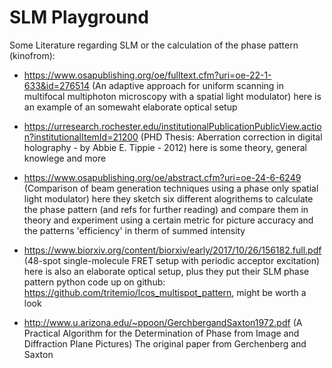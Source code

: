 # SLM Playground


Some Literature regarding SLM or the calculation of the phase pattern (kinofrom):
- https://www.osapublishing.org/oe/fulltext.cfm?uri=oe-22-1-633&id=276514 (An adaptive approach for uniform scanning in multifocal multiphoton microscopy with a spatial light modulator) here is an example of an somewaht elaborate optical setup
- https://urresearch.rochester.edu/institutionalPublicationPublicView.action?institutionalItemId=21200 (PHD Thesis: Aberration correction in digital holography - by Abbie E. Tippie - 2012) here is some theory, general knowlege and more
- https://www.osapublishing.org/oe/abstract.cfm?uri=oe-24-6-6249 (Comparison of beam generation techniques using a phase only spatial light modulator) here they sketch six different alogrithems to calculate the phase pattern (and refs for further reading) and compare them in theory and experiment using a certain metric for picture accuracy and the patterns 'efficiency' in therm of summed intensity
- https://www.biorxiv.org/content/biorxiv/early/2017/10/26/156182.full.pdf (48-spot single-molecule FRET setup with periodic acceptor excitation) here is also an elaborate optical setup, plus they put their SLM phase pattern python code up on github: https://github.com/tritemio/lcos_multispot_pattern, might be worth a look


- http://www.u.arizona.edu/~ppoon/GerchbergandSaxton1972.pdf (A Practical Algorithm for the Determination of Phase from Image and Diffraction Plane Pictures) The original paper from Gerchenberg and Saxton

